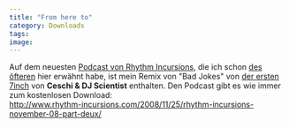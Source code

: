 ```yaml
---
title: "From here to"
category: Downloads
tags: 
image: 
---
```


Auf dem neuesten [Podcast von Rhythm Incursions](http://www.rhythm-incursions.com/2008/11/25/rhythm-incursions-november-08-part-deux/), die ich schon [des](http://www.misantropolis.de/2008/10/life-of-pi-2/) [öfteren](http://www.misantropolis.de/2008/09/september-podcast/) hier erwähnt habe, ist mein Remix von "Bad Jokes" von [der ersten 7inch](http://www.hhv.de/item_144642.html) von **Ceschi & DJ Scientist** enthalten. Den Podcast gibt es wie immer zum kostenlosen Download:  
<http://www.rhythm-incursions.com/2008/11/25/rhythm-incursions-november-08-part-deux/>